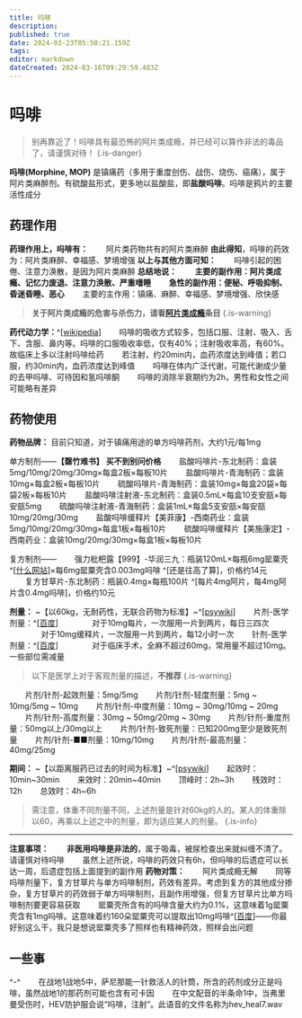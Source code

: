 ```yaml
---
title: 吗啡
description: 
published: true
date: 2024-03-23T05:50:21.159Z
tags: 
editor: markdown
dateCreated: 2024-03-16T09:29:59.483Z
---
```


# 吗啡

> 别再靠近了！吗啡具有最恐怖的阿片类成瘾，并已经可以算作非法的毒品了，请谨慎对待！
{.is-danger}


**吗啡(Morphine, MOP)** 是镇痛药（多用于重度创伤、战伤、烧伤、癌痛），属于阿片类麻醉剂。有硫酸盐形式，更多地以盐酸盐，即**盐酸吗啡**。吗啡是鸦片的主要活性成分
## 药理作用
**药理作用上，吗啡有：**
　　阿片类药物共有的阿片类麻醉
**由此得知**，吗啡的药效为：阿片类麻醉、幸福感、梦境增强
**以上与其他方面可知：**
　　吗啡引起的困倦、注意力涣散，是因为阿片类麻醉
**总结地说：**
　　**主要的副作用：阿片类成瘾、记忆力废退、注意力涣散、严重嗜睡**
　　**急性的副作用：便秘、呼吸抑制、昏迷昏睡、恶心**
　　主要的主作用：镇痛、麻醉、幸福感、梦境增强、欣快感
  
> **关于阿片类成瘾的危害与杀伤力，请看[阿片类成瘾](/zh/阿片类成瘾)条目**
{.is-warning}

**药代动力学：**^[[wikipedia](https://en.wikipedia.org/wiki/Morphine)]
　　吗啡的吸收方式较多，包括口服、注射、吸入、舌下、含服、鼻内等。吗啡的口服吸收率低，仅有40%；注射吸收率高，有60%。故临床上多以注射吗啡给药
　　若注射，约20min内，血药浓度达到峰值；若口服，约30min内，血药浓度达到峰值
　　吗啡在体内广泛代谢，可能代谢成少量的去甲吗啡、可待因和氢吗啡酮
　　吗啡的消除半衰期约为2h，男性和女性之间可能略有差异
## 药物使用
**药物品牌：**
目前只知道，对于镇痛用途的单方吗啡药剂，大约1元/每1mg

单方制剂——**【罄竹难书】**
**买不到别问价格**
　　盐酸吗啡片-东北制药：盒装5mg/10mg/20mg/30mg×每盒2板×每板10片
　　盐酸吗啡片-青海制药：盒装10mg×每盒2板×每板10片
　　硫酸吗啡片-青海制药：盒装10mg×每盒20袋×每袋2板×每板10片
　　盐酸吗啡注射液-东北制药：盒装0.5mL×每盒10支安瓿×每安瓿5mg
　　硫酸吗啡注射液-青海制药：盒装1mL×每盒5支安瓿×每安瓿10mg/20mg/30mg
　　盐酸吗啡缓释片【美菲康】-西南药业：盒装5mg/10mg/20mg/30mg×每盒1板×每板10片
　　硫酸吗啡缓释片【美施康定】-西南药业：盒装10mg/20mg/30mg×每盒1板×每板10片

复方制剂——
　　强力枇杷露【999】-华润三九：瓶装120mL×每瓶6mg罂粟壳 ^[[什么网站](https://yaopin.bmcx.com/qianglipibalu__yaopinchaxun/?uc_biz_str=S:custom|C:smrobot)]×每6mg罂粟壳含0.003mg吗啡 ^[还是往高了算]，价格约14元
　　复方甘草片-东北制药：瓶装0.4mg×每瓶100片 ^[每片4mg阿片，每4mg阿片含0.4mg吗啡]，价格约10元
  
**剂量：** ~【以60kg，无耐药性，无联合药物为标准】~^[[psywiki](https://m.psychonautwiki.org/wiki/Morphine)]
　　片剂-医学剂量：^[[百度](https://www.baidu.com/bh/dict/ydyp_12182831918557093488?contentid=ydyp_12182831918557093488&query=%E5%90%97%E5%95%A1%E7%94%A8%E9%87%8F&sf_ch=ch_search_5713&sf_ref=search&subTab=%E7%94%A8%E6%B3%95%E7%94%A8%E9%87%8F&tab=%E7%94%A8%E6%B3%95%E7%94%A8%E9%87%8F&from=dicta&isPageHome=1)]
　　　　对于10mg每片，一次服用一片到两片，每日三四次
　　　　对于10mg缓释片，一次服用一片到两片，每12小时一次
　　针剂-医学剂量：^[[百度](https://www.baidu.com/bh/dict/ydyp_12182831918557093488?contentid=ydyp_12182831918557093488&query=%E5%90%97%E5%95%A1%E7%94%A8%E9%87%8F&sf_ch=ch_search_5713&sf_ref=search&subTab=%E7%94%A8%E6%B3%95%E7%94%A8%E9%87%8F&tab=%E7%94%A8%E6%B3%95%E7%94%A8%E9%87%8F&from=dicta&isPageHome=1)]
　　　　对于临床手术，全麻不超过60mg，常用量不超过10mg。一些部位需减量

> 以下是医学上对于客观剂量的描述，**不推荐**
{.is-warning}


　　片剂/针剂-起效剂量：5mg/5mg
　　片剂/针剂-轻度剂量：5mg ~ 10mg/5mg ~ 10mg
　　片剂/针剂-中度剂量：10mg ~ 30mg/10mg ~ 20mg
　　片剂/针剂-高度剂量：30mg ~ 50mg/20mg ~ 30mg
　　片剂/针剂-重度剂量：50mg以上/30mg以上
　　片剂/针剂-致死剂量：已知200mg至少是致死剂量
　　片剂/针剂-■■剂量：10mg/10mg
　　片剂/针剂-最高剂量：40mg/25mg

**期间：** ~【以距离服药已过去的时间为标准】~^[[psywiki](https://m.psychonautwiki.org/wiki/Codeine)]
　　起效时：10min~30min
　　来效时：20min~40min
　　顶峰时：2h~3h
　　残效时：12h
　　总效时：4h~6h
>需注意，体重不同剂量不同，上述剂量是针对60kg的人的。某人的体重除以60，再乘以上述之中的剂量，即为适应某人的剂量。
{.is-info}
***
**注意事项：**
　　**非医用吗啡是非法的**，属于吸毒，被尿检查出来就纠缠不清了。请谨慎对待吗啡
　　虽然上述所说，吗啡的药效只有6h，但吗啡的后遗症可以长达一周，后遗症包括上面提到的副作用
**药物对策：**
　　阿片类成瘾无解
　　同等吗啡剂量下，复方甘草片与单方吗啡制剂，药效有差异。考虑到复方的其他成分掺杂，复方甘草片的药效弱于单方吗啡制剂，且副作用增强，但复方甘草片比单方吗啡制剂要更容易获取
　　罂粟壳所含有的吗啡含量大约为0.1%，这意味着1g罂粟壳含有1mg吗啡。这意味着约160朵罂粟壳可以提取出10mg吗啡^[[百度](https://zhidao.baidu.com/question/274123487061121485.html)]——你最好别这么干，我只是想说罂粟壳多了照样也有精神药效，照样会出问题
## 一些事
^-^
　　在战地1战地5中，萨尼那能一针救活人的针筒，所含的药剂成分正是吗啡，虽然战地1的那药剂可能也含有可卡因
　　在中文配音的半条命1中，当弗里曼受伤时，HEV防护服会说“吗啡，注射”。此语音的文件名称为hev_heal7.wav

